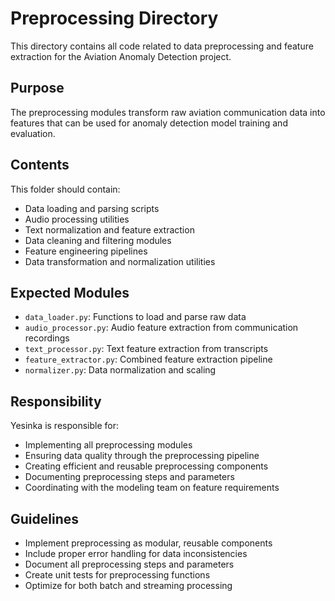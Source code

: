 # Preprocessing Directory

This directory contains all code related to data preprocessing and feature extraction for the Aviation Anomaly Detection project.

## Purpose

The preprocessing modules transform raw aviation communication data into features that can be used for anomaly detection model training and evaluation.

## Contents

This folder should contain:

- Data loading and parsing scripts
- Audio processing utilities
- Text normalization and feature extraction
- Data cleaning and filtering modules
- Feature engineering pipelines
- Data transformation and normalization utilities

## Expected Modules

- `data_loader.py`: Functions to load and parse raw data
- `audio_processor.py`: Audio feature extraction from communication recordings
- `text_processor.py`: Text feature extraction from transcripts
- `feature_extractor.py`: Combined feature extraction pipeline
- `normalizer.py`: Data normalization and scaling

## Responsibility

Yesinka is responsible for:
- Implementing all preprocessing modules
- Ensuring data quality through the preprocessing pipeline
- Creating efficient and reusable preprocessing components
- Documenting preprocessing steps and parameters
- Coordinating with the modeling team on feature requirements

## Guidelines

- Implement preprocessing as modular, reusable components
- Include proper error handling for data inconsistencies
- Document all preprocessing steps and parameters
- Create unit tests for preprocessing functions
- Optimize for both batch and streaming processing